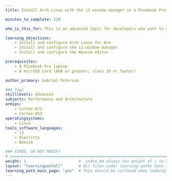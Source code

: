 ```yaml
---
title: Install Arch Linux with the i3 window manager on a Pinebook Pro

minutes_to_complete: 120 

who_is_this_for: This is an advanced topic for developers who want to use the Pinebook Pro as an Arm Linux development machine. 

learning_objectives:
    - Install and configure Arch Linux for Arm 
    - Install and configure the i3 window manager
    - Install and configure the Neovim editor

prerequisites:
    - A Pinebook Pro laptop
    - A microSD card (8GB or greater; class 10 or faster)

author_primary: Gabriel Peterson

### Tags
skilllevels: Advanced
subjects: Performance and Architecture
armips:
    - Cortex-A72
    - Cortex-A53
operatingsystems:
    - Linux
tools_software_languages:
    - i3
    - Alacritty
    - Neovim

### FIXED, DO NOT MODIFY
# ================================================================================
weight: 1                       # _index.md always has weight of 1 to order correctly
layout: "learningpathall"       # All files under learning paths have this same wrapper
learning_path_main_page: "yes"  # This should be surfaced when looking for related content. Only set for _index.md of learning path content.
---
```

